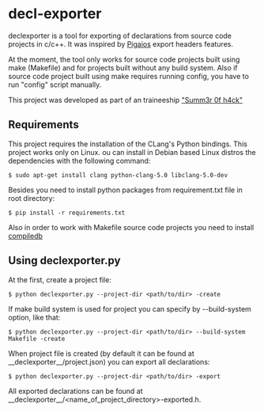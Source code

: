 # decl-exporter
declexporter is a tool for exporting of declarations from source code projects in c/c++. It was inspired by [Pigaios](https://github.com/joxeankoret/pigaios) export headers features.

At the moment, the tool only works for source code projects built using make (Makefile) and for projects built without any build system. Also if source code project built using make requires running config, you have to run "config" script manually.

This project was developed as part of an traineeship ["Summ3r 0f h4ck"](https://dsec.ru/about/traineeship/)

## Requirements
This project requires the installation of the CLang's Python bindings. This project works only on Linux. ou can install in Debian based Linux distros the dependencies with the following command:
```
$ sudo apt-get install clang python-clang-5.0 libclang-5.0-dev
```
Besides you need to install python packages from requirement.txt file in root directory:
```
$ pip install -r requirements.txt
```

Also in order to work with Makefile source code projects you need to install [compiledb](https://github.com/nickdiego/compiledb)

## Using declexporter.py
At the first, create a project file:
```
$ python declexporter.py --project-dir <path/to/dir> -create
```
If make build system is used for project you can specify by --build-system option, like that:
```
$ python declexporter.py --project-dir <path/to/dir> --build-system Makefile -create
```

When project file is created (by default it can be found at \_\_declexporter__/project.json) you can export all declarations:
```
$ python declexporter.py --project-dir <path/to/dir> -export
```
All exported declarations can be found at \_\_declexporter__/<name_of_project_directory>-exported.h.
